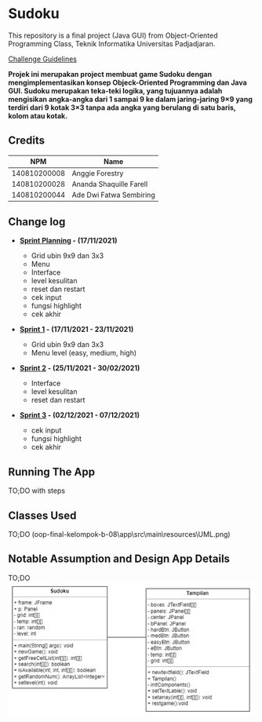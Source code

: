# Sudoku

This repository is a final project (Java GUI) from Object-Oriented Programming Class, Teknik Informatika Universitas Padjadjaran. 

[Challenge Guidelines](challenge-guideline.md)

**Projek ini merupakan project membuat game Sudoku dengan mengimplementasikan konsep Objeck-Oriented Programming dan Java GUI. Sudoku merupakan teka-teki logika, yang tujuannya adalah mengisikan angka-angka dari 1 sampai 9 ke dalam jaring-jaring 9×9 yang terdiri dari 9 kotak 3×3 tanpa ada angka yang berulang di satu baris, kolom atau kotak.**

## Credits
| NPM           | Name                    |
| ------------- |-------------------------|
| 140810200008  | Anggie Forestry         |
| 140810200028  | Ananda Shaquille Farell |
| 140810200044  | Ade Dwi Fatwa Sembiring |

## Change log
- **[Sprint Planning](changelog/sprint-planning.md) - (17/11/2021)** 
   - Grid ubin 9x9 dan 3x3
   - Menu
   - Interface
   - level kesulitan
   - reset dan restart
   - cek input
   - fungsi highlight
   - cek akhir

- **[Sprint 1](changelog/sprint-1.md) - (17/11/2021 - 23/11/2021)** 
   - Grid ubin 9x9 dan 3x3
   - Menu level (easy, medium, high)

- **[Sprint 2](changelog/sprint-2.md) - (25/11/2021 - 30/02/2021)** 
   - Interface
   - level kesulitan
   - reset dan restart   
   
- **[Sprint 3](changelog/sprint-3.md) - (02/12/2021 - 07/12/2021)** 
   - cek input
   - fungsi highlight
   - cek akhir

## Running The App

TO;DO with steps

## Classes Used

TO;DO
(oop-final-kelompok-b-08\app\src\main\resources\UML.png)

## Notable Assumption and Design App Details

TO;DO
![alt text](https://github.com/praktikum-tiunpad-2021/oop-final-kelompok-b-08/blob/master/app/src/main/resources/UML.png)